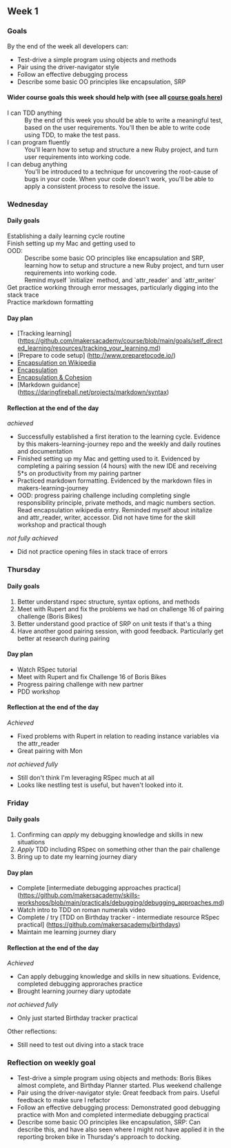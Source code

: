 ## Week 1

### Goals

By the end of the week all developers can:

* Test-drive a simple program using objects and methods
* Pair using the driver-navigator style
* Follow an effective debugging process
* Describe some basic OO principles like encapsulation, SRP

#### Wider course goals this week should help with (see all [course goals here](https://github.com/makersacademy/course/blob/main/goals/course_goals.md))

<dl>
  <dt>I can TDD anything</dt>
  <dd>By the end of this week you should be able to write a meaningful test, based on the user requirements. You'll then be able to write code using TDD, to make the test pass.</dd>
  <dt>I can program fluently</dt>
  <dd>You'll learn how to setup and structure a new Ruby project, and turn user requirements into working code.</dd>
  <dt>I can debug anything</dt>
  <dd>You'll be introduced to a technique for uncovering the root-cause of bugs in your code. When your code doesn't work, you'll be able to apply a consistent process to resolve the issue.</dd>
</dl>

### Wednesday

#### Daily goals

<dl>
<dt>Establishing a daily learning  cycle routine</dt>
<dt>Finish setting up my Mac and getting used to </dt>
<dt>OOD:</dt>
  <dd>Describe some basic OO principles like encapsulation and SRP,</dd>
  <dd>learning how to setup and structure a new Ruby project, and turn user requirements into working code.</dd>
  <dd>Remind myself `initialize` method, and `attr_reader` and `attr_writer`</dd>
<dt>Get practice working through error messages, particularly digging into the stack trace</dt>
<dt>Practice markdown formatting</dt>
</dl>

#### Day plan

* [Tracking learning] (https://github.com/makersacademy/course/blob/main/goals/self_directed_learning/resources/tracking_your_learning.md)
* [Prepare to code setup] (http://www.preparetocode.io/)
* [Encapsulation on Wikipedia](https://en.wikipedia.org/wiki/Encapsulation_%28computer_programming%29)
* [Encapsulation](https://github.com/makersacademy/skills-workshops/tree/main/test_driven_development/oop_1)
* [Encapsulation & Cohesion](https://github.com/makersacademy/skills-workshops/blob/main/practicals/object_oriented_design/encapsulation.md)
* [Markdown guidance] (https://daringfireball.net/projects/markdown/syntax)

#### Reflection at the end of the day

*achieved*
* Successfully established a first iteration to the learning cycle. Evidence by this makers-learning-journey repo and the weekly and daily routines and documentation
* Finished setting up my Mac and getting used to it. Evidenced by completing a pairing session (4 hours) with the new IDE and receiving 5*s on productivity from my pairing partner
* Practiced markdown formatting. Evidenced by the markdown files in makers-learning-journey
* OOD: progress pairing challenge including completing single responsibility principle, private methods, and magic numbers section. Read encapsulation wikipedia entry. Reminded myself about initalize and attr_reader, writer, accessor. Did not have time for the skill workshop and practical though

_not fully achieved_
* Did not practice opening files in stack trace of errors

### Thursday

#### Daily goals

1. Better understand rspec structure, syntax options, and methods
2. Meet with Rupert and fix the problems we had on challenge 16 of pairing challenge (Boris Bikes)
3. Better understand good practice of SRP on unit tests if that's a thing
4. Have another good pairing session, with good feedback. Particularly get better at research during pairing


#### Day plan

* Watch RSpec tutorial
* Meet with Rupert and fix Challenge 16 of Boris Bikes
* Progress pairing challenge with new partner
* PDD workshop

#### Reflection at the end of the day

*Achieved*
* Fixed problems with Rupert in relation to reading instance variables via the attr_reader
* Great pairing with Mon

_not achieved fully_
* Still don't think I'm leveraging RSpec much at all
* Looks like nestling test is useful, but haven't looked into it.

### Friday

#### Daily goals

1. Confirming can *apply* my debugging knowledge and skills in new situations
2. *Apply* TDD including RSpec on something other than the pair challenge
2. Bring up to date my learning journey diary


#### Day plan

* Complete [intermediate debugging approaches practical] (https://github.com/makersacademy/skills-workshops/blob/main/practicals/debugging/debugging_approaches.md)
* Watch intro to TDD on roman numerals video
* Complete / try [TDD on Birthday tracker - intermediate resource RSpec practical] (https://github.com/makersacademy/birthdays)
* Maintain me learning journey diary

#### Reflection at the end of the day

*Achieved*
* Can apply debugging knowledge and skills in new situations. Evidence, completed debugging approraches practice
* Brought learning journey diary uptodate

_not achieved fully_
* Only just started Birthday tracker practical

Other reflections:
* Still need to test out diving into a stack trace

### Reflection on weekly goal

* Test-drive a simple program using objects and methods: Boris Bikes almost complete, and Birthday Planner started. Plus weekend challenge
* Pair using the driver-navigator style: Great feedback from pairs. Useful feedback to make sure I refactor
* Follow an effective debugging process: Demonstrated good debugging practice with Mon and completed intermediate debugging practical
* Describe some basic OO principles like encapsulation, SRP: Can describe this, and have also seen where I might not have applied it in the reporting broken bike in Thursday's approach to docking.

